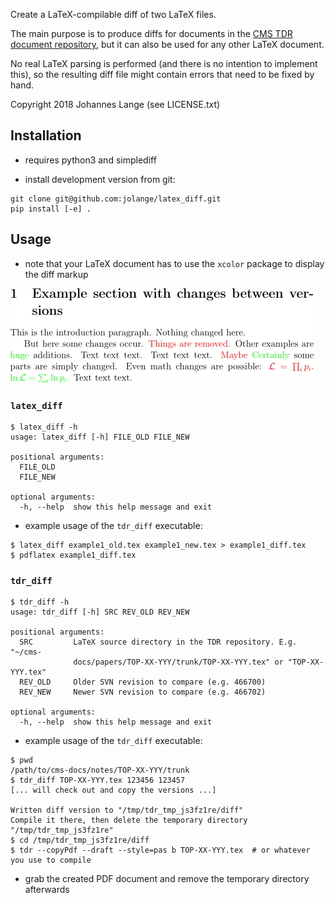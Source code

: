 Create a LaTeX-compilable diff of two LaTeX files.

The main purpose is to produce diffs for documents in the [CMS TDR document repository](https://twiki.cern.ch/twiki/bin/view/CMS/Internal/TdrProcessing), but it can also be used for any other LaTeX document.

No real LaTeX parsing is performed (and there is no intention to implement this), so the resulting diff file might contain errors that need to be fixed by hand.

Copyright 2018 Johannes Lange (see LICENSE.txt)

## Installation
- requires python3 and simplediff

- install development version from git:
```
git clone git@github.com:jolange/latex_diff.git
pip install [-e] .
```

## Usage
- note that your LaTeX document has to use the `xcolor` package to display the diff markup

![Example output](img/example1_diff.png "Example output")

### `latex_diff`
```ShellSession
$ latex_diff -h
usage: latex_diff [-h] FILE_OLD FILE_NEW

positional arguments:
  FILE_OLD
  FILE_NEW

optional arguments:
  -h, --help  show this help message and exit
```
- example usage of the `tdr_diff` executable:
```ShellSession
$ latex_diff example1_old.tex example1_new.tex > example1_diff.tex
$ pdflatex example1_diff.tex
```

### `tdr_diff`
```ShellSession
$ tdr_diff -h
usage: tdr_diff [-h] SRC REV_OLD REV_NEW

positional arguments:
  SRC         LaTeX source directory in the TDR repository. E.g. "~/cms-
              docs/papers/TOP-XX-YYY/trunk/TOP-XX-YYY.tex" or "TOP-XX-YYY.tex"
  REV_OLD     Older SVN revision to compare (e.g. 466700)
  REV_NEW     Newer SVN revision to compare (e.g. 466702)

optional arguments:
  -h, --help  show this help message and exit
```
- example usage of the `tdr_diff` executable:
```ShellSession
$ pwd
/path/to/cms-docs/notes/TOP-XX-YYY/trunk
$ tdr_diff TOP-XX-YYY.tex 123456 123457
[... will check out and copy the versions ...]

Written diff version to "/tmp/tdr_tmp_js3fz1re/diff"
Compile it there, then delete the temporary directory "/tmp/tdr_tmp_js3fz1re"
$ cd /tmp/tdr_tmp_js3fz1re/diff
$ tdr --copyPdf --draft --style=pas b TOP-XX-YYY.tex  # or whatever you use to compile
```
- grab the created PDF document and remove the temporary directory afterwards
